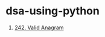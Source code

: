# dsa-using-python
1. [242. Valid Anagram](https://leetcode.com/problems/valid-anagram/description/)
